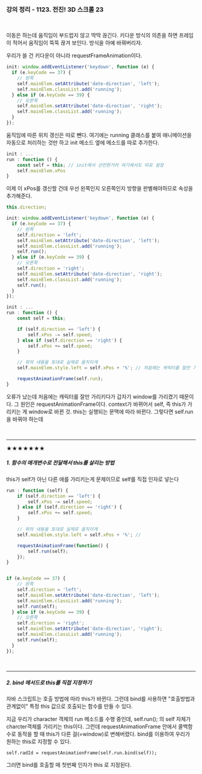 ### 강의 정리 - 1123. 전진! 3D 스크롤 23

<br />

이동은 하는데 움직임이 부드럽지 않고 딱딱 끊긴다. 키다운 방식의 의존을 하면 프레임이 적어서 움직임이 뚝뚝 끊겨 보인다. 방식을 아예 바꿔버리자.

우리가 쓸 건 키다운이 아니라 requestFrameAnimation이다.

```javascript
init: window.addEventListener('keydown', function (e) {
  if (e.keyCode == 37) {
    // 왼쪽
    self.mainElem.setAttribute('date-direction', 'left');
    self.mainElem.classList.add('running');
  } else if (e.keyCode == 39) {
    // 오른쪽
    self.mainElem.setAttribute('date-direction', 'right');
    self.mainElem.classList.add('running');
  }
});
```

움직임에 따른 위치 갱신은 따로 뺀다. 여기에는 running 클래스를 붙여 애니메이션을 자동으로 처리하는 것만 하고 init 메소드 옆에 메소드를 따로 추가한다.

```javascript
init : ...
run : function () {
    const self = this; // init에서 선언한거라 여기에서도 따로 설정
    self.mainElem.xPos
}
```

이제 이 xPos를 갱신할 건데 우선 왼쪽인지 오른쪽인지 방향을 판별해야하므로 속성을 추가해준다.

```javascript
this.direction;

init: window.addEventListener('keydown', function (e) {
  if (e.keyCode == 37) {
    // 왼쪽
    self.direction = 'left';
    self.mainElem.setAttribute('date-direction', 'left');
    self.mainElem.classList.add('running');
    self.run();
  } else if (e.keyCode == 39) {
    // 오른쪽
    self.direction = 'right';
    self.mainElem.setAttribute('date-direction', 'right');
    self.mainElem.classList.add('running');
    self.run();
  }
});
```

```javascript
init : ...
run : function () {
    const self = this;

    if (self.direction == 'left') {
        self.xPos -= self.speed;
    } else if (self.direction == 'right') {
        self.xPos += self.speed;
    }

    // 위의 내용을 토대로 실제로 움직이게
    self.mainElem.style.left = self.xPos + '%'; // 처음에는 캐릭터를 잘만 가리키다가 갑자기 window를 가리킴

    requestAnimationFrame(self.run);
}
```

오류가 났는데 처음에는 캐릭터를 잘만 가리키다가 갑자기 window를 가리켰기 때문이다. 그 원인은 requestAnimationFrame이다. context가 바뀌어서 self, 즉 this가 가리키는 게 window로 바뀐 것. this는 실행되는 문맥에 따라 바뀐다. 그렇다면 self.run을 바꿔야 하는데

<br />

---

★★★★★★★

##### 1. 함수의 매개변수로 전달해서 this를 살리는 방법

this가 self가 아닌 다른 애를 가리키는게 문제이므로 self를 직접 인자로 넣는다

```javascript
run : function (self) {
    if (self.direction == 'left') {
        self.xPos -= self.speed;
    } else if (self.direction == 'right') {
        self.xPos += self.speed;
    }

    // 위의 내용을 토대로 실제로 움직이게
    self.mainElem.style.left = self.xPos + '%'; //

    requestAnimationFrame(function() {
        self.run(self);
    });
}


if (e.keyCode == 37) {
    // 왼쪽
    self.direction = 'left';
    self.mainElem.setAttribute('date-direction', 'left');
    self.mainElem.classList.add('running');
    self.run(self);
  } else if (e.keyCode == 39) {
    // 오른쪽
    self.direction = 'right';
    self.mainElem.setAttribute('date-direction', 'right');
    self.mainElem.classList.add('running');
    self.run(self);
  }
});
```

<br />

---

##### 2. bind 메서드로 this를 직접 지정하기

자바 스크립트는 호출 방법에 따라 this가 바뀐다. 그런데 bind를 사용하면 "호출방법과 관계없이" 특정 this 값으로 호출되는 함수를 만들 수 있다.

지금 우리가 character 객체의 run 메소드를 수행 중인데, self.run(); 의 self 자체가 charcter객체를 가리키는 this이다. 그런데 requestAnimationFrame 안에서 콜백함수로 동작을 할 때 this가 다른 걸(=window)로 변해버렸다. bind를 이용하여 우리가 원하는 this로 지정할 수 있다.

```
self.radId = requestAnimationFrame(self.run.bind(self));
```

그러면 bind를 호출할 때 첫번째 인자가 this 로 지정된다.

